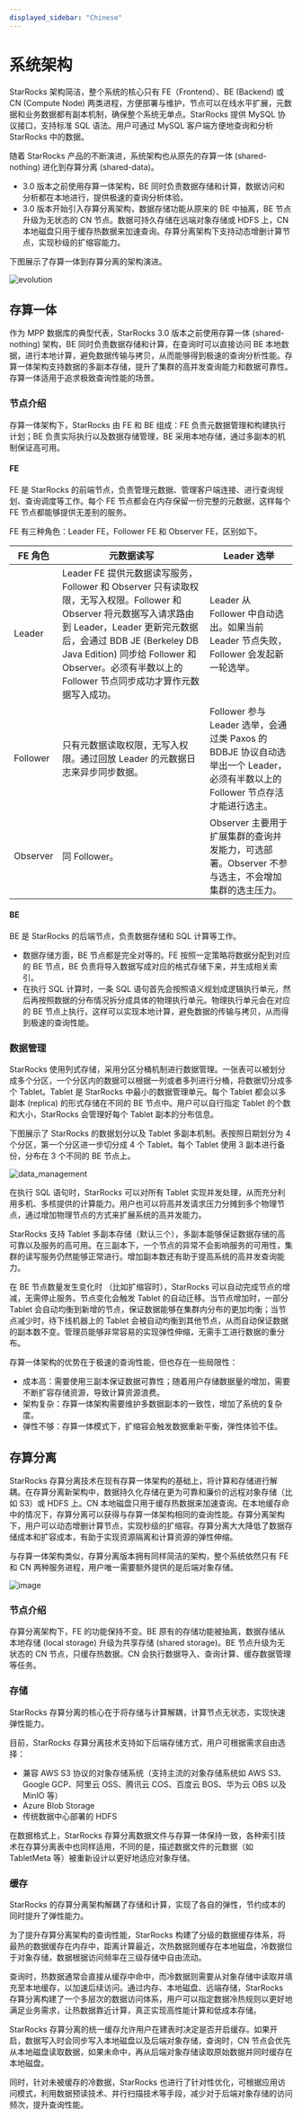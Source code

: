 ```yaml
---
displayed_sidebar: "Chinese"
---
```


# 系统架构

StarRocks 架构简洁，整个系统的核心只有 FE（Frontend）、BE (Backend) 或 CN (Compute Node) 两类进程，方便部署与维护，节点可以在线水平扩展，元数据和业务数据都有副本机制，确保整个系统无单点。StarRocks 提供 MySQL 协议接口，支持标准 SQL 语法。用户可通过 MySQL 客户端方便地查询和分析 StarRocks 中的数据。

随着 StarRocks 产品的不断演进，系统架构也从原先的存算一体 (shared-nothing) 进化到存算分离 (shared-data)。

- 3.0 版本之前使用存算一体架构，BE 同时负责数据存储和计算，数据访问和分析都在本地进行，提供极速的查询分析体验。
- 3.0 版本开始引入存算分离架构，数据存储功能从原来的 BE 中抽离，BE 节点升级为无状态的 CN 节点。数据可持久存储在远端对象存储或 HDFS 上，CN 本地磁盘只用于缓存热数据来加速查询。存算分离架构下支持动态增删计算节点，实现秒级的扩缩容能力。

下图展示了存算一体到存算分离的架构演进。

![evolution](../assets/architecture_evolution.png)

## 存算一体

作为 MPP 数据库的典型代表，StarRocks 3.0 版本之前使用存算一体 (shared-nothing) 架构，BE 同时负责数据存储和计算，在查询时可以直接访问 BE 本地数据，进行本地计算，避免数据传输与拷贝，从而能够得到极速的查询分析性能。存算一体架构支持数据的多副本存储，提升了集群的高并发查询能力和数据可靠性。存算一体适用于追求极致查询性能的场景。

### 节点介绍

存算一体架构下，StarRocks 由 FE 和 BE 组成：FE 负责元数据管理和构建执行计划；BE 负责实际执行以及数据存储管理，BE 采用本地存储，通过多副本的机制保证高可用。

#### FE

FE 是 StarRocks 的前端节点，负责管理元数据、管理客户端连接、进行查询规划、查询调度等工作。每个 FE 节点都会在内存保留一份完整的元数据，这样每个 FE 节点都能够提供无差别的服务。

FE 有三种角色：Leader FE，Follower FE 和 Observer FE，区别如下。

| **FE 角色** | **元数据读写**                                               | **Leader 选举**                                          |
| --------------- | ------------------------------------------------------------ | ------------------------------------------------------------ |
| Leader          | Leader FE 提供元数据读写服务，Follower 和 Observer 只有读取权限，无写入权限。Follower 和 Observer 将元数据写入请求路由到 Leader，Leader 更新完元数据后，会通过 BDB JE (Berkeley DB Java Edition) 同步给 Follower 和 Observer。必须有半数以上的 Follower 节点同步成功才算作元数据写入成功。 | Leader 从 Follower 中自动选出。如果当前 Leader 节点失败，Follower 会发起新一轮选举。 |
| Follower        | 只有元数据读取权限，无写入权限。通过回放 Leader 的元数据日志来异步同步数据。 | Follower 参与 Leader 选举，会通过类 Paxos 的 BDBJE 协议自动选举出一个 Leader，必须有半数以上的 Follower 节点存活才能进行选主。 |
| Observer        | 同 Follower。                                                | Observer 主要用于扩展集群的查询并发能力，可选部署。Observer 不参与选主，不会增加集群的选主压力。 |

#### BE

BE 是 StarRocks 的后端节点，负责数据存储和 SQL 计算等工作。

- 数据存储方面，BE 节点都是完全对等的。FE 按照一定策略将数据分配到对应的 BE 节点，BE 负责将导入数据写成对应的格式存储下来，并生成相关索引。
- 在执行 SQL 计算时，一条 SQL 语句首先会按照语义规划成逻辑执行单元，然后再按照数据的分布情况拆分成具体的物理执行单元。物理执行单元会在对应的 BE 节点上执行，这样可以实现本地计算，避免数据的传输与拷贝，从而得到极速的查询性能。

### 数据管理

StarRocks 使用列式存储，采用分区分桶机制进行数据管理。一张表可以被划分成多个分区，一个分区内的数据可以根据一列或者多列进行分桶，将数据切分成多个 Tablet。Tablet 是 StarRocks 中最小的数据管理单元。每个 Tablet 都会以多副本 (replica) 的形式存储在不同的 BE 节点中。用户可以自行指定 Tablet 的个数和大小，StarRocks 会管理好每个 Tablet 副本的分布信息。

下图展示了 StarRocks 的数据划分以及 Tablet 多副本机制。表按照日期划分为 4 个分区，第一个分区进一步切分成 4 个 Tablet。每个 Tablet 使用 3 副本进行备份，分布在 3 个不同的 BE 节点上。

![data_management](../assets/1.2-2.png)

在执行 SQL 语句时，StarRocks 可以对所有 Tablet 实现并发处理，从而充分利用多机、多核提供的计算能力。用户也可以将高并发请求压力分摊到多个物理节点，通过增加物理节点的方式来扩展系统的高并发能力。

StarRocks 支持 Tablet 多副本存储（默认三个），多副本能够保证数据存储的高可靠以及服务的高可用。在三副本下，一个节点的异常不会影响服务的可用性，集群的读写服务仍然能够正常进行。增加副本数还有助于提高系统的高并发查询能力。

在 BE 节点数量发生变化时 （比如扩缩容时），StarRocks 可以自动完成节点的增减，无需停止服务。节点变化会触发 Tablet 的自动迁移。当节点增加时，一部分 Tablet 会自动均衡到新增的节点，保证数据能够在集群内分布的更加均衡；当节点减少时，待下线机器上的 Tablet 会被自动均衡到其他节点，从而自动保证数据的副本数不变。管理员能够非常容易的实现弹性伸缩，无需手工进行数据的重分布。

存算一体架构的优势在于极速的查询性能，但也存在一些局限性：

- 成本高：需要使用三副本保证数据可靠性；随着用户存储数据量的增加，需要不断扩容存储资源，导致计算资源浪费。
- 架构复杂：存算一体架构需要维护多数据副本的一致性，增加了系统的复杂度。
- 弹性不够：存算一体模式下，扩缩容会触发数据重新平衡，弹性体验不佳。

## 存算分离

StarRocks 存算分离技术在现有存算一体架构的基础上，将计算和存储进行解耦。在存算分离新架构中，数据持久化存储在更为可靠和廉价的远程对象存储（比如 S3）或 HDFS 上。CN 本地磁盘只用于缓存热数据来加速查询。在本地缓存命中的情况下，存算分离可以获得与存算一体架构相同的查询性能。存算分离架构下，用户可以动态增删计算节点，实现秒级的扩缩容。存算分离大大降低了数据存储成本和扩容成本，有助于实现资源隔离和计算资源的弹性伸缩。

与存算一体架构类似，存算分离版本拥有同样简洁的架构，整个系统依然只有 FE 和 CN 两种服务进程，用户唯一需要额外提供的是后端对象存储。

![image](../assets/architecture_shared_data.png)

### 节点介绍

存算分离架构下，FE 的功能保持不变。BE 原有的存储功能被抽离，数据存储从本地存储 (local storage) 升级为共享存储 (shared storage)。BE 节点升级为无状态的 CN 节点，只缓存热数据。CN 会执行数据导入、查询计算、缓存数据管理等任务。

### 存储

StarRocks 存算分离的核心在于将存储与计算解耦，计算节点无状态，实现快速弹性能力。

目前，StarRocks 存算分离技术支持如下后端存储方式，用户可根据需求自由选择：

- 兼容 AWS S3 协议的对象存储系统（支持主流的对象存储系统如 AWS S3、Google GCP、阿里云 OSS、腾讯云 COS、百度云 BOS、华为云 OBS 以及 MinIO 等）
- Azure Blob Storage
- 传统数据中心部署的 HDFS

在数据格式上，StarRocks 存算分离数据文件与存算一体保持一致，各种索引技术在存算分离表中也同样适用，不同的是，描述数据文件的元数据（如 TabletMeta 等）被重新设计以更好地适应对象存储。

### 缓存

StarRocks 的存算分离架构解耦了存储和计算，实现了各自的弹性，节约成本的同时提升了弹性能力。

为了提升存算分离架构的查询性能，StarRocks 构建了分级的数据缓存体系，将最热的数据缓存在内存中，距离计算最近，次热数据则缓存在本地磁盘，冷数据位于对象存储，数据根据访问频率在三级存储中自由流动。

查询时，热数据通常会直接从缓存中命中，而冷数据则需要从对象存储中读取并填充至本地缓存，以加速后续访问。通过内存、本地磁盘、远端存储，StarRocks 存算分离构建了一个多层次的数据访问体系，用户可以指定数据冷热规则以更好地满足业务需求，让热数据靠近计算，真正实现高性能计算和低成本存储。

StarRocks 存算分离的统一缓存允许用户在建表时决定是否开启缓存。如果开启，数据写入时会同步写入本地磁盘以及后端对象存储，查询时，CN 节点会优先从本地磁盘读取数据，如果未命中，再从后端对象存储读取原始数据并同时缓存在本地磁盘。

同时，针对未被缓存的冷数据，StarRocks 也进行了针对性优化，可根据应用访问模式，利用数据预读技术、并行扫描技术等手段，减少对于后端对象存储的访问频次，提升查询性能。
